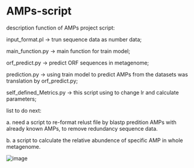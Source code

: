 # AMPs-script
description function of AMPs project script:

input_format.pl -> trun sequence data as number data;

main_function.py -> main function for train model;

orf_predict.py -> predict ORF sequences in metagenome;

prediction.py -> using train model to predict AMPs from the datasets was translation by orf_predict.py;

self_defined_Metrics.py -> this script using to change lr and calculate parameters;

list to do next:

a. need a script to re-format relust file by blastp predition AMPs with already known AMPs, to remove redundancy sequence data.

b. a script to calculate the relative abundence of specific AMP in whole metagenome.

![image](http://github.com/mayuefine/1546572235833.jpg)
